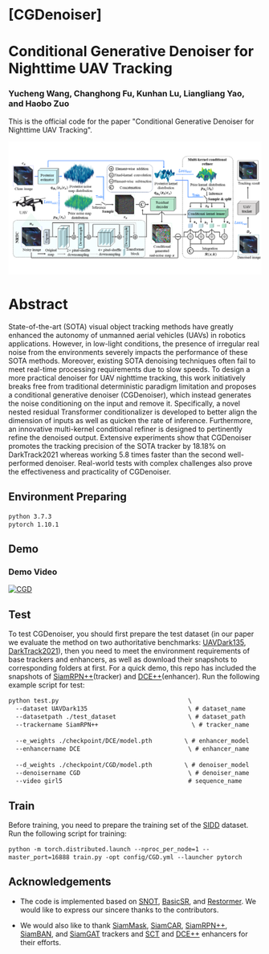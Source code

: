 # [CGDenoiser]
# Conditional Generative Denoiser for Nighttime UAV Tracking

### Yucheng Wang, Changhong Fu, Kunhan Lu, Liangliang Yao, and Haobo Zuo

This is the official code for the paper "Conditional Generative Denoiser for Nighttime UAV Tracking".

<img src="./main.png">

# Abstract

State-of-the-art (SOTA) visual object tracking methods have greatly enhanced the autonomy of unmanned aerial vehicles (UAVs) in robotics applications. However, in low-light conditions, the presence of irregular real noise from the environments severely impacts the performance of these SOTA methods. Moreover, existing SOTA denoising techniques often fail to meet real-time processing requirements due to slow speeds. To design a more practical denoiser for UAV nighttime tracking, this work initiatively breaks free from traditional deterministic paradigm limitation and proposes a conditional generative denoiser (CGDenoiser), which instead generates the noise conditioning on the input and remove it. Specifically, a novel nested residual Transformer conditionalizer is developed to better align the dimension of inputs as well as quicken the rate of inference. Furthermore, an innovative multi-kernel conditional refiner is designed to pertinently refine the denoised output. Extensive experiments show that CGDenoiser promotes the tracking precision of the SOTA tracker by 18.18% on DarkTrack2021 whereas working 5.8 times faster than the second well-performed denoiser. Real-world tests with complex challenges also prove the effectiveness and practicality of CGDenoiser.


## Environment Preparing

```
python 3.7.3
pytorch 1.10.1
```

## Demo
### Demo Video
[![CGD](https://mega.nz/file/tbkViIxQ#x_LSmc-HpThTESeqahYSuRRzDbsFipgNMUe7UITCTaQ)](https://youtu.be/DjmtBhyDdu4 "CGD")



## Test


To test CGDenoiser, you should first prepare the test dataset (in our paper we evaluate the method on two authoritative benchmarks: [UAVDark135](https://vision4robotics.github.io/project/uavdark135/), [DarkTrack2021](https://darktrack2021.netlify.app/)), then you need to meet the environment requirements of base trackers and enhancers, as well as download their snapshots to corresponding folders at first. For a quick demo, this repo has included the snapshots of [SiamRPN++](https://github.com/STVIR/pysot?tab=readme-ov-file)(tracker) and [DCE++](https://github.com/Li-Chongyi/Zero-DCE_extension)(enhancer). Run the following example script for test:

```
python test.py                                    \
  --dataset UAVDark135                            \ # dataset_name
  --datasetpath ./test_dataset                    \ # dataset_path
  --trackername SiamRPN++                          \ # tracker_name

  --e_weights ./checkpoint/DCE/model.pth         \ # enhancer_model
  --enhancername DCE                              \ # enhancer_name

  --d_weights ./checkpoint/CGD/model.pth         \ # denoiser_model
  --denoisername CGD                              \ # denoiser_name
  --video girl5                                   # sequence_name

```


## Train

Before training, you need to prepare the training set of the [SIDD](https://www.eecs.yorku.ca/~kamel/sidd/index.php) dataset. Run the following script for training:

```
python -m torch.distributed.launch --nproc_per_node=1 --master_port=16888 train.py -opt config/CGD.yml --launcher pytorch
```



## Acknowledgements
- The code is implemented based on [SNOT](https://github.com/vision4robotics/SiameseTracking4UAV), [BasicSR](https://github.com/XPixelGroup/BasicSR), and [Restormer](https://github.com/swz30/Restormer). We would like to express our sincere thanks to the contributors.

- We would also like to thank [SiamMask](https://github.com/foolwood/SiamMask), [SiamCAR](https://github.com/ohhhyeahhh/SiamCAR), [SiamRPN++](), [SiamBAN](https://github.com/hqucv/siamban), and [SiamGAT](https://github.com/ohhhyeahhh/SiamGAT) trackers and [SCT](https://github.com/vision4robotics/SCT) and [DCE++](https://github.com/Li-Chongyi/Zero-DCE_extension) enhancers for their efforts.
